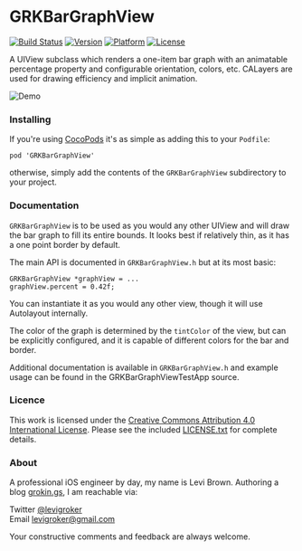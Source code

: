 GRKBarGraphView
===========
[![Build Status](https://travis-ci.org/levigroker/GRKBarGraphView.svg)](https://travis-ci.org/levigroker/GRKBarGraphView)
[![Version](http://img.shields.io/cocoapods/v/GRKBarGraphView.svg)](http://cocoapods.org/?q=GRKBarGraphView)
[![Platform](http://img.shields.io/cocoapods/p/GRKBarGraphView.svg)]()
[![License](http://img.shields.io/cocoapods/l/GRKBarGraphView.svg)](https://github.com/levigroker/GRKBarGraphView/blob/master/LICENSE.txt)

A UIView subclass which renders a one-item bar graph with an animatable percentage
property and configurable orientation, colors, etc. CALayers are used for drawing
efficiency and implicit animation.

![Demo](ReadmeAssets/Demo.gif)  

### Installing

If you're using [CocoPods](http://cocopods.org) it's as simple as adding this to your `Podfile`:

	pod 'GRKBarGraphView'

otherwise, simply add the contents of the `GRKBarGraphView` subdirectory to your project.

### Documentation

`GRKBarGraphView` is to be used as you would any other UIView and will draw the bar graph
to fill its entire bounds. It looks best if relatively thin, as it has a one point border
by default.

The main API is documented in `GRKBarGraphView.h` but at its most basic:

	GRKBarGraphView *graphView = ...
	graphView.percent = 0.42f;

You can instantiate it as you would any other view, though it will use Autolayout
internally.

The color of the graph is determined by the `tintColor` of the view, but can be explicitly
configured, and it is capable of different colors for the bar and border.

Additional documentation is available in `GRKBarGraphView.h` and example usage
can be found in the GRKBarGraphViewTestApp source.

### Licence

This work is licensed under the [Creative Commons Attribution 4.0 International License](https://creativecommons.org/licenses/by/4.0/).
Please see the included [LICENSE.txt](https://github.com/levigroker/Sprout/blob/master/LICENSE.txt) for complete details.

### About
A professional iOS engineer by day, my name is Levi Brown. Authoring a blog
[grokin.gs](http://grokin.gs), I am reachable via:

Twitter [@levigroker](https://twitter.com/levigroker)  
Email [levigroker@gmail.com](mailto:levigroker@gmail.com)  

Your constructive comments and feedback are always welcome.
